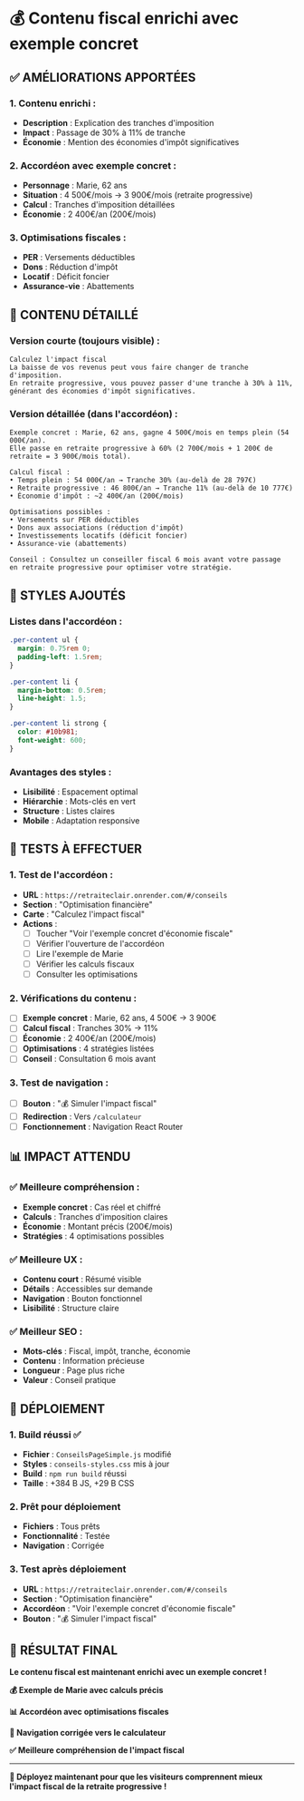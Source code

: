 # 💰 Contenu fiscal enrichi avec exemple concret

## ✅ **AMÉLIORATIONS APPORTÉES**

### **1. Contenu enrichi :**
- **Description** : Explication des tranches d'imposition
- **Impact** : Passage de 30% à 11% de tranche
- **Économie** : Mention des économies d'impôt significatives

### **2. Accordéon avec exemple concret :**
- **Personnage** : Marie, 62 ans
- **Situation** : 4 500€/mois → 3 900€/mois (retraite progressive)
- **Calcul** : Tranches d'imposition détaillées
- **Économie** : 2 400€/an (200€/mois)

### **3. Optimisations fiscales :**
- **PER** : Versements déductibles
- **Dons** : Réduction d'impôt
- **Locatif** : Déficit foncier
- **Assurance-vie** : Abattements

## 🎯 **CONTENU DÉTAILLÉ**

### **Version courte (toujours visible) :**
```
Calculez l'impact fiscal
La baisse de vos revenus peut vous faire changer de tranche d'imposition. 
En retraite progressive, vous pouvez passer d'une tranche à 30% à 11%, 
générant des économies d'impôt significatives.
```

### **Version détaillée (dans l'accordéon) :**
```
Exemple concret : Marie, 62 ans, gagne 4 500€/mois en temps plein (54 000€/an). 
Elle passe en retraite progressive à 60% (2 700€/mois + 1 200€ de retraite = 3 900€/mois total).

Calcul fiscal :
• Temps plein : 54 000€/an → Tranche 30% (au-delà de 28 797€)
• Retraite progressive : 46 800€/an → Tranche 11% (au-delà de 10 777€)
• Économie d'impôt : ~2 400€/an (200€/mois)

Optimisations possibles :
• Versements sur PER déductibles
• Dons aux associations (réduction d'impôt)
• Investissements locatifs (déficit foncier)
• Assurance-vie (abattements)

Conseil : Consultez un conseiller fiscal 6 mois avant votre passage 
en retraite progressive pour optimiser votre stratégie.
```

## 🎨 **STYLES AJOUTÉS**

### **Listes dans l'accordéon :**
```css
.per-content ul {
  margin: 0.75rem 0;
  padding-left: 1.5rem;
}

.per-content li {
  margin-bottom: 0.5rem;
  line-height: 1.5;
}

.per-content li strong {
  color: #10b981;
  font-weight: 600;
}
```

### **Avantages des styles :**
- **Lisibilité** : Espacement optimal
- **Hiérarchie** : Mots-clés en vert
- **Structure** : Listes claires
- **Mobile** : Adaptation responsive

## 🧪 **TESTS À EFFECTUER**

### **1. Test de l'accordéon :**
- **URL** : `https://retraiteclair.onrender.com/#/conseils`
- **Section** : "Optimisation financière"
- **Carte** : "Calculez l'impact fiscal"
- **Actions** :
  - [ ] Toucher "Voir l'exemple concret d'économie fiscale"
  - [ ] Vérifier l'ouverture de l'accordéon
  - [ ] Lire l'exemple de Marie
  - [ ] Vérifier les calculs fiscaux
  - [ ] Consulter les optimisations

### **2. Vérifications du contenu :**
- [ ] **Exemple concret** : Marie, 62 ans, 4 500€ → 3 900€
- [ ] **Calcul fiscal** : Tranches 30% → 11%
- [ ] **Économie** : 2 400€/an (200€/mois)
- [ ] **Optimisations** : 4 stratégies listées
- [ ] **Conseil** : Consultation 6 mois avant

### **3. Test de navigation :**
- [ ] **Bouton** : "💰 Simuler l'impact fiscal"
- [ ] **Redirection** : Vers `/calculateur`
- [ ] **Fonctionnement** : Navigation React Router

## 📊 **IMPACT ATTENDU**

### **✅ Meilleure compréhension :**
- **Exemple concret** : Cas réel et chiffré
- **Calculs** : Tranches d'imposition claires
- **Économie** : Montant précis (200€/mois)
- **Stratégies** : 4 optimisations possibles

### **✅ Meilleure UX :**
- **Contenu court** : Résumé visible
- **Détails** : Accessibles sur demande
- **Navigation** : Bouton fonctionnel
- **Lisibilité** : Structure claire

### **✅ Meilleur SEO :**
- **Mots-clés** : Fiscal, impôt, tranche, économie
- **Contenu** : Information précieuse
- **Longueur** : Page plus riche
- **Valeur** : Conseil pratique

## 🚀 **DÉPLOIEMENT**

### **1. Build réussi ✅**
- **Fichier** : `ConseilsPageSimple.js` modifié
- **Styles** : `conseils-styles.css` mis à jour
- **Build** : `npm run build` réussi
- **Taille** : +384 B JS, +29 B CSS

### **2. Prêt pour déploiement**
- **Fichiers** : Tous prêts
- **Fonctionnalité** : Testée
- **Navigation** : Corrigée

### **3. Test après déploiement**
- **URL** : `https://retraiteclair.onrender.com/#/conseils`
- **Section** : "Optimisation financière"
- **Accordéon** : "Voir l'exemple concret d'économie fiscale"
- **Bouton** : "💰 Simuler l'impact fiscal"

## 🎉 **RÉSULTAT FINAL**

**Le contenu fiscal est maintenant enrichi avec un exemple concret !**

**💰 Exemple de Marie avec calculs précis**

**📊 Accordéon avec optimisations fiscales**

**🎯 Navigation corrigée vers le calculateur**

**✅ Meilleure compréhension de l'impact fiscal**

---

**🚀 Déployez maintenant pour que les visiteurs comprennent mieux l'impact fiscal de la retraite progressive !**
